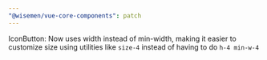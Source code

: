 ```yaml
---
"@wisemen/vue-core-components": patch
---
```


IconButton: Now uses width instead of min-width, making it easier to customize size using utilities like `size-4` instead of having to do `h-4 min-w-4`
